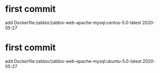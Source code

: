 # first commit
add Dockerfile:zabbix/zabbix-web-apache-mysql:centos-5.0-latest 2020-05-27
# first commit
add Dockerfile:zabbix/zabbix-web-apache-mysql:ubuntu-5.0-latest 2020-05-27
